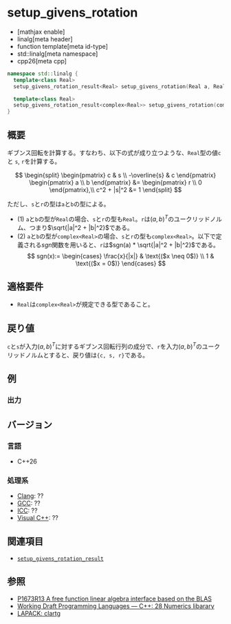# setup_givens_rotation

* [mathjax enable]
* linalg[meta header]
* function template[meta id-type]
* std::linalg[meta namespace]
* cpp26[meta cpp]

```cpp
namespace std::linalg {
  template<class Real>
  setup_givens_rotation_result<Real> setup_givens_rotation(Real a, Real b) noexcept; // (1)

  template<class Real>
  setup_givens_rotation_result<complex<Real>> setup_givens_rotation(complex<Real> a, complex<Real> b) noexcept; // (2)
}
```


## 概要
ギブンス回転を計算する。すなわち、以下の式が成り立つような、`Real`型の値`c`と `s`, `r`を計算する。

$$
\begin{split}
\begin{pmatrix}
c             & s \\
-\overline{s} & c
\end{pmatrix}
\begin{pmatrix}
a \\
b
\end{pmatrix}
&=
\begin{pmatrix}
r \\
0
\end{pmatrix},\\
c^2 + |s|^2 &= 1
\end{split}
$$

ただし、`s`と`r`の型は`a`と`b`の型による。

- (1) `a`と`b`の型が`Real`の場合、`s`と`r`の型も`Real`。`r`は$(a, b)^T$のユークリッドノルム、つまり$\sqrt{|a|^2 + |b|^2}$である。
- (2) `a`と`b`の型が`complex<Real>`の場合、`s`と`r`の型も`complex<Real>`。以下で定義される$sgn$関数を用いると、`r`は$sgn(a) * \sqrt{|a|^2 + |b|^2}$である。
$$
sgn(x):=
    \begin{cases}
        \frac{x}{|x|}   &   \text{($x \neq 0$)}  \\
        1        &   \text{($x = 0$)}
    \end{cases}
$$


## 適格要件
- `Real`は`complex<Real>`が規定できる型であること。


## 戻り値
`c`と`s`が入力$(a, b)^T$に対するギブンス回転行列の成分で、`r`を入力$(a, b)^T$のユークリッドノルムとすると、戻り値は`{c, s, r}`である。


## 例


### 出力


## バージョン
### 言語
- C++26

### 処理系
- [Clang](/implementation.md#clang): ??
- [GCC](/implementation.md#gcc): ??
- [ICC](/implementation.md#icc): ??
- [Visual C++](/implementation.md#visual_cpp): ??


## 関連項目
- [`setup_givens_rotation_result`](setup_givens_rotation_result.md)


## 参照
- [P1673R13 A free function linear algebra interface based on the BLAS](https://www.open-std.org/jtc1/sc22/wg21/docs/papers/2023/p1673r13.html)
- [Working Draft Programming Languages — C++: 28 Numerics libarary](https://eel.is/c++draft/complex.numbers)
- [LAPACK: clartg](https://netlib.org/lapack/explore-html/da/dd3/group__lartg_ga45afd4405cf6da478ce4de9576303369.html#ga45afd4405cf6da478ce4de9576303369)
